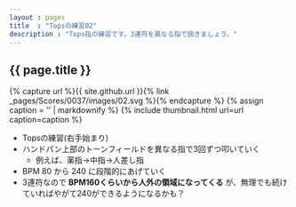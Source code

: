 ```yaml
---
layout : pages
title  : "Topsの練習02"
description : "Tops指の練習です。3連符を異なる指で捌きましょう。"
---
```


## {{ page.title }}

{% capture url %}{{ site.github.url }}{% link _pages/Scores/0037/images/02.svg %}{% endcapture %}
{% assign caption = '' | markdownify %}
{% include thumbnail.html url=url caption=caption %}

* Topsの練習(右手始まり)
* ハンドパン上部のトーンフィールドを異なる指で3回ずつ叩いていく
  * 例えば、薬指→中指→人差し指
* BPM 80 から 240 に段階的にあげていく
* 3連符なので **BPM160くらいから人外の領域になってくる** が、無理でも続けていればやがて240ができるようになるかも？